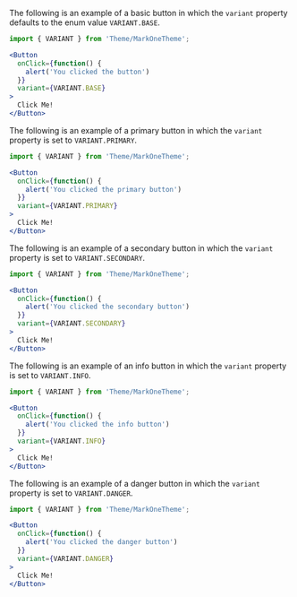 The following is an example of a basic button in which the `variant` property defaults to the enum value `VARIANT.BASE`.
```jsx
import { VARIANT } from 'Theme/MarkOneTheme';

<Button
  onClick={function() {
    alert('You clicked the button')
  }}
  variant={VARIANT.BASE}
>
  Click Me!
</Button>
```

The following is an example of a primary button in which the `variant` property is set to `VARIANT.PRIMARY`. 
```jsx
import { VARIANT } from 'Theme/MarkOneTheme';

<Button
  onClick={function() {
    alert('You clicked the primary button')
  }}
  variant={VARIANT.PRIMARY}
>
  Click Me!
</Button>
```

The following is an example of a secondary button in which the `variant` property is set to `VARIANT.SECONDARY`. 
```jsx
import { VARIANT } from 'Theme/MarkOneTheme';

<Button
  onClick={function() {
    alert('You clicked the secondary button')
  }}
  variant={VARIANT.SECONDARY}
>
  Click Me!
</Button>
```

The following is an example of an info button in which the `variant` property is set to `VARIANT.INFO`. 
```jsx
import { VARIANT } from 'Theme/MarkOneTheme';

<Button
  onClick={function() {
    alert('You clicked the info button')
  }}
  variant={VARIANT.INFO}
>
  Click Me!
</Button>
```

The following is an example of a danger button in which the `variant` property is set to `VARIANT.DANGER`. 
```jsx
import { VARIANT } from 'Theme/MarkOneTheme';

<Button
  onClick={function() {
    alert('You clicked the danger button')
  }}
  variant={VARIANT.DANGER}
>
  Click Me!
</Button>
```
